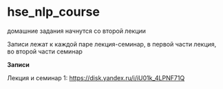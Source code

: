 # hse_nlp_course

домашние задания начнутся со второй лекции 

Записи лежат к каждой паре лекция-семинар, в первой части лекция, во второй части семинар 

**Записи**


Лекция и семинар 1: https://disk.yandex.ru/i/iU01k_4LPNF71Q
